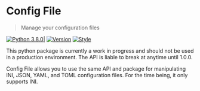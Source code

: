 # Config File 

> Manage your configuration files

[![Python 3.8.0|](https://img.shields.io/badge/python-3.8.0-blue.svg)](https://www.python.org/downloads/release/python-380/) 
[![Version](https://img.shields.io/pypi/v/config-file)](https://pypi.org/project/config-file/)
[![Style](https://img.shields.io/badge/code%20style-black-000000.svg)](https://pypi.org/project/black/)

This python package is currently a work in progress and should not be used in a 
production environment. The API is liable to break at anytime until 1.0.0.

Config File allows you to use the same API and package for manipulating INI, JSON, 
YAML, and TOML configuration files. For the time being, it only supports INI.